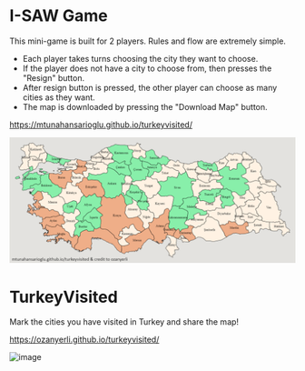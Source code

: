 # I-SAW Game

This mini-game is built for 2 players. Rules and flow are extremely simple.
* Each player takes turns choosing the city they want to choose.<br>
* If the player does not have a city to choose from, then presses the "Resign" button.<br>
* After resign button is pressed, the other player can choose as many cities as they want.<br>
* The map is downloaded by pressing the "Download Map" button.

https://mtunahansarioglu.github.io/turkeyvisited/

![image](I-saw-game-ss-1.png)


# TurkeyVisited

Mark the cities you have visited in Turkey and share the map!

https://ozanyerli.github.io/turkeyvisited/

![image](turkeyvisited.png)
